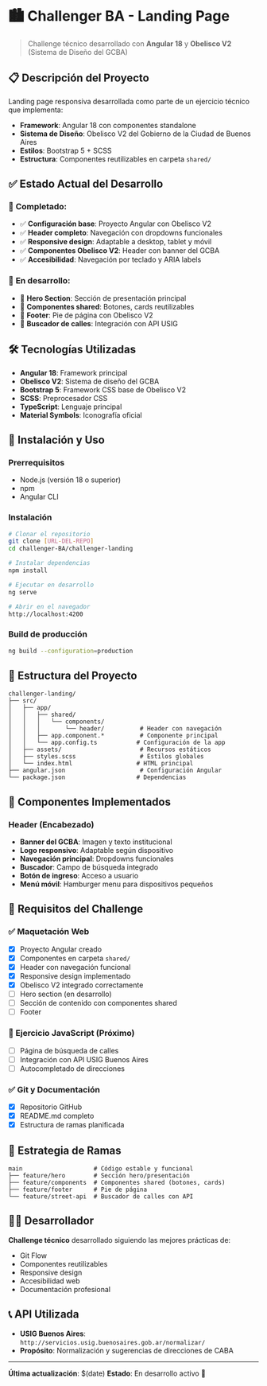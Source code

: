 # 🏙️ Challenger BA - Landing Page

> Challenge técnico desarrollado con **Angular 18** y **Obelisco V2** (Sistema de Diseño del GCBA)

## 📋 Descripción del Proyecto

Landing page responsiva desarrollada como parte de un ejercicio técnico que implementa:
- **Framework**: Angular 18 con componentes standalone
- **Sistema de Diseño**: Obelisco V2 del Gobierno de la Ciudad de Buenos Aires
- **Estilos**: Bootstrap 5 + SCSS
- **Estructura**: Componentes reutilizables en carpeta `shared/`

## ✅ Estado Actual del Desarrollo

### 🎯 **Completado:**
- ✅ **Configuración base**: Proyecto Angular con Obelisco V2
- ✅ **Header completo**: Navegación con dropdowns funcionales
- ✅ **Responsive design**: Adaptable a desktop, tablet y móvil
- ✅ **Componentes Obelisco V2**: Header con banner del GCBA
- ✅ **Accesibilidad**: Navegación por teclado y ARIA labels

### 🔄 **En desarrollo:**
- 🔨 **Hero Section**: Sección de presentación principal
- 🔨 **Componentes shared**: Botones, cards reutilizables
- 🔨 **Footer**: Pie de página con Obelisco V2
- 🔨 **Buscador de calles**: Integración con API USIG

## 🛠️ Tecnologías Utilizadas

- **Angular 18**: Framework principal
- **Obelisco V2**: Sistema de diseño del GCBA
- **Bootstrap 5**: Framework CSS base de Obelisco V2
- **SCSS**: Preprocesador CSS
- **TypeScript**: Lenguaje principal
- **Material Symbols**: Iconografía oficial

## 🚀 Instalación y Uso

### Prerrequisitos
- Node.js (versión 18 o superior)
- npm
- Angular CLI

### Instalación
```bash
# Clonar el repositorio
git clone [URL-DEL-REPO]
cd challenger-BA/challenger-landing

# Instalar dependencias
npm install

# Ejecutar en desarrollo
ng serve

# Abrir en el navegador
http://localhost:4200
```

### Build de producción
```bash
ng build --configuration=production
```

## 📁 Estructura del Proyecto

```
challenger-landing/
├── src/
│   ├── app/
│   │   ├── shared/
│   │   │   └── components/
│   │   │       └── header/          # Header con navegación
│   │   ├── app.component.*          # Componente principal
│   │   └── app.config.ts           # Configuración de la app
│   ├── assets/                      # Recursos estáticos
│   ├── styles.scss                  # Estilos globales
│   └── index.html                  # HTML principal
├── angular.json                     # Configuración Angular
└── package.json                    # Dependencias
```

## 🎨 Componentes Implementados

### Header (Encabezado)
- **Banner del GCBA**: Imagen y texto institucional
- **Logo responsivo**: Adaptable según dispositivo
- **Navegación principal**: Dropdowns funcionales
- **Buscador**: Campo de búsqueda integrado
- **Botón de ingreso**: Acceso a usuario
- **Menú móvil**: Hamburger menu para dispositivos pequeños

## 🎯 Requisitos del Challenge

### ✅ Maquetación Web
- [x] Proyecto Angular creado
- [x] Componentes en carpeta `shared/`
- [x] Header con navegación funcional
- [x] Responsive design implementado
- [x] Obelisco V2 integrado correctamente
- [ ] Hero section (en desarrollo)
- [ ] Sección de contenido con componentes shared
- [ ] Footer

### 🔄 Ejercicio JavaScript (Próximo)
- [ ] Página de búsqueda de calles
- [ ] Integración con API USIG Buenos Aires
- [ ] Autocompletado de direcciones

### ✅ Git y Documentación
- [x] Repositorio GitHub
- [x] README.md completo
- [x] Estructura de ramas planificada

## 🌿 Estrategia de Ramas

```
main                    # Código estable y funcional
├── feature/hero        # Sección hero/presentación
├── feature/components  # Componentes shared (botones, cards)
├── feature/footer      # Pie de página
└── feature/street-api  # Buscador de calles con API
```

## 👨‍💻 Desarrollador

**Challenge técnico** desarrollado siguiendo las mejores prácticas de:
- Git Flow
- Componentes reutilizables
- Responsive design
- Accesibilidad web
- Documentación profesional

## 📞 API Utilizada

- **USIG Buenos Aires**: `http://servicios.usig.buenosaires.gob.ar/normalizar/`
- **Propósito**: Normalización y sugerencias de direcciones de CABA

---

**Última actualización**: $(date)
**Estado**: En desarrollo activo 🚧
